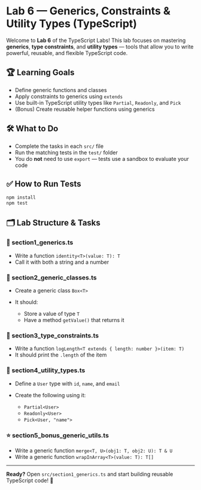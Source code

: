 # Lab 6 — Generics, Constraints & Utility Types (TypeScript)

Welcome to **Lab 6** of the TypeScript Labs! This lab focuses on mastering **generics**, **type constraints**, and **utility types** — tools that allow you to write powerful, reusable, and flexible TypeScript code.

## 🏆 Learning Goals

- Define generic functions and classes
- Apply constraints to generics using `extends`
- Use built-in TypeScript utility types like `Partial`, `Readonly`, and `Pick`
- (Bonus) Create reusable helper functions using generics

## 🛠️ What to Do

- Complete the tasks in each `src/` file
- Run the matching tests in the `test/` folder
- You do **not** need to use `export` — tests use a sandbox to evaluate your code

## ✅ How to Run Tests

```bash
npm install
npm test
```

## 🗂️ Lab Structure & Tasks

### 🔹 section1_generics.ts

- Write a function `identity<T>(value: T): T`
- Call it with both a string and a number

### 🔹 section2_generic_classes.ts

- Create a generic class `Box<T>`
- It should:

  - Store a value of type `T`
  - Have a method `getValue()` that returns it

### 🔹 section3_type_constraints.ts

- Write a function `logLength<T extends { length: number }>(item: T)`
- It should print the `.length` of the item

### 🔹 section4_utility_types.ts

- Define a `User` type with `id`, `name`, and `email`
- Create the following using it:

  - `Partial<User>`
  - `Readonly<User>`
  - `Pick<User, "name">`

### ⭐ section5_bonus_generic_utils.ts

- Write a generic function `merge<T, U>(obj1: T, obj2: U): T & U`
- Write a generic function `wrapInArray<T>(value: T): T[]`

---

**Ready?** Open `src/section1_generics.ts` and start building reusable TypeScript code! 🧠

